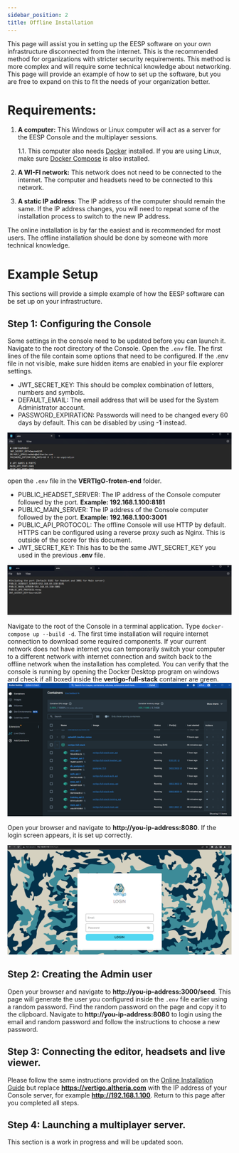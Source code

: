 ```yaml
---
sidebar_position: 2
title: Offline Installation
---
```


This page will assist you in setting up the EESP software on your own infrastructure disconnected from the internet. This is the recommended method for organizations with stricter security requirements. 
This method is more complex and will require some technical knowledge about networking.
This page will provide an example of how to set up the software, but you are free to expand on this to fit the needs of your organization better.

# Requirements:
1. **A computer:** This Windows or Linux computer will act as a server for the EESP Console and the multiplayer sessions.

    1.1. This computer also needs [Docker](https://docs.docker.com/engine/install/) installed. If you are using Linux, make sure [Docker Compose](https://docs.docker.com/compose/install/) is also installed.
2. **A WI-FI network:** This network does not need to be connected to the internet. The computer and headsets need to be connected to this network.
3. **A static IP address**: The IP address of the computer should remain the same. If the IP address changes, you will need to repeat some of the installation process to switch to the new IP address.

The online installation is by far the easiest and is recommended for most users. The offline installation should be done by someone with more technical knowledge.

# Example Setup
This sections will provide a simple example of how the EESP software can be set up on your infrastructure.
## Step 1: Configuring the Console
Some settings in the console need to be updated before you can launch it.
Navigate to the root directory of the Console.
Open the `.env` file. The first lines of the file contain some options that need to be configured. If the .env file in not visible, make sure hidden items are enabled in your file explorer settings.

- JWT_SECRET_KEY: This should be complex combination of letters, numbers and symbols.
- DEFAULT_EMAIL: The email address that will be used for the System Administrator account.
- PASSWORD_EXPIRATION: Passwords will need to be changed every 60 days by default. This can be disabled by using **-1** instead.

![Env Config](/img/env-config.png)

open the `.env` file in the **VERTIgO-froten-end** folder.

- PUBLIC_HEADSET_SERVER: The IP address of the Console computer followed by the port. **Example: 192.168.1.100:8181**
- PUBLIC_MAIN_SERVER: The IP address of the Console computer followed by the port. **Example: 192.168.1.100:3001**
- PUBLIC_API_PROTOCOL: The offline Console will use HTTP by default. HTTPS can be configured using a reverse proxy such as Nginx. This is outside of the score for this document.
- JWT_SECRET_KEY: This has to be the same JWT_SECRET_KEY you used in the previous **.env** file.

![Frontend Env Config](/img/frontend-env-config.png)

Navigate to the root of the Console in a terminal application. Type `docker-compose up --build -d`. The first time installation will require internet connection to download some required components. If your current network does not have internet you can temporarily switch your computer to a different network with internet connection and switch back to the offline network when the installation has completed.
You can verify that the console is running by opening the Docker Desktop program on windows and check if all boxed inside the **vertigo-full-stack** container are green. ![Console is running](/img/console-is-running.png)

Open your browser and navigate to **http://you-ip-address:8080**. If the login screen appears, it is set up correctly.

![Console Login](/img/console-login.png)

## Step 2: Creating the Admin user
Open your browser and navigate to **http://you-ip-address:3000/seed**. This page will generate the user you configured inside the `.env` file earlier using a random password. Find the random password on the page and copy it to the clipboard. Navigate to **http://you-ip-address:8080** to login using the email and random password and follow the instructions to choose a new password.

## Step 3: Connecting the editor, headsets and live viewer.
Please follow the same instructions provided on the [Online Installation Guide](/docs/general/Online-installation) but replace **https://vertigo.altheria.com** with the IP address of your Console server, for example **http://192.168.1.100**. Return to this page after you completed all steps.

## Step 4: Launching a multiplayer server.
This section is a work in progress and will be updated soon.
